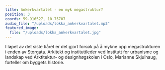 ```yaml
---
title: Ankerkvartalet - en myk megastruktur?
position: 3
coords: 59.916527, 10.75707
audio_file: "/uploads/lokka_ankerkvartalet.mp3"
featured_image:
  file: "/uploads/lokka_ankerkvartalet.jpg"
---
```


I løpet av det siste tiåret er det gjort forsøk på å mykne opp megastrukturen i enden av Storgata. Arkitekt og instituttleder ved Institutt for urbanisme og landskap ved Arktitektur- og designhøgskolen i Oslo, Marianne Skjulhaug, forteller om byggets historie.